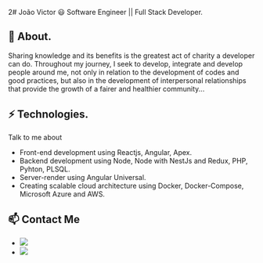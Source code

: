 2# João Victor 😃
Software Engineer || Full Stack Developer.

## 🧐 About.
Sharing knowledge and its benefits is the greatest act of charity a developer can do. Throughout my journey, I seek to develop, integrate and develop people around me, not only in relation to the development of codes and good practices, but also in the development of interpersonal relationships that provide the growth of a fairer and healthier community...


## ⚡ Technologies.
Talk to me about
- Front-end development using Reactjs, Angular, Apex.
- Backend development using Node, Node with NestJs and Redux, PHP, Pyhton, PLSQL.
- Server-render using Angular Universal.
- Creating scalable cloud architecture using Docker, Docker-Compose, Microsoft Azure and AWS.

## 📫 Contact Me
-  <a href = "mailto:jvssb@ic.ufal.br"><img   src="https://img.shields.io/badge/-Gmail-%23333?style=for-the-badge&logo=gmail&logoColor=white" target="_blank"></a>
-  <a href="https://www.linkedin.com/in/jvssb/" target="_blank"><img src="https://img.shields.io/badge/-LinkedIn-%230077B5?style=for-the-badge&logo=linkedin&logoColor=white" target="_blank"></a> 


<!--
**gc-codes/gc-codes** is a ✨ _special_ ✨ repository because its `README.md` (this file) appears on your GitHub profile.

Here are some ideas to get you started:

- 🔭 I’m currently working on ...
- 🌱 I’m currently learning ...
- 👯 I’m looking to collaborate on ...
- 🤔 I’m looking for help with ...
- 💬 Ask me about ...
- 📫 How to reach me: ...
- 😄 Pronouns: ...
- ⚡ Fun fact: ...
-->
